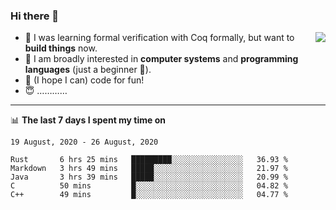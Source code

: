 ### Hi there 👋

<img align="right" src="https://github-readme-stats.vercel.app/api?username=xxchan&show_icons=true&icon_color=0366d6&text_color=24292e&bg_color=ffffff&hide_title=true" />


- 🤔 I was learning formal verification with Coq formally, but want to **build things** now.
- 😬 I am broadly interested in **computer systems** and **programming languages** (just a beginner 🥺).
- 🤩 (I hope I can) code for fun!
- 😇 …………


---

📊 **The last 7 days I spent my time on** 

<!--START_SECTION:waka-->
```text
19 August, 2020 - 26 August, 2020

Rust       6 hrs 25 mins   █████████░░░░░░░░░░░░░░░░   36.93 % 
Markdown   3 hrs 49 mins   █████░░░░░░░░░░░░░░░░░░░░   21.97 % 
Java       3 hrs 39 mins   █████░░░░░░░░░░░░░░░░░░░░   20.99 % 
C          50 mins         █░░░░░░░░░░░░░░░░░░░░░░░░   04.82 % 
C++        49 mins         █░░░░░░░░░░░░░░░░░░░░░░░░   04.77 %
```
<!--END_SECTION:waka-->

<!--
**xxchan/xxchan** is a ✨ _special_ ✨ repository because its `README.md` (this file) appears on your GitHub profile.

Here are some ideas to get you started:

- 🔭 I’m currently working on ...
- 🌱 I’m currently learning ...
- 👯 I’m looking to collaborate on ...
- 🤔 I’m looking for help with ...
- 💬 Ask me about ...
- 📫 How to reach me: ...
- 😄 Pronouns: ...
- ⚡ Fun fact: ...
-->

